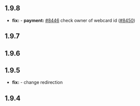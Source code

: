 ## 1.9.8

* **fix:**  - **payment:** [#8446](https://github.com/AzzappApp/azzapp/pull/8446) check owner of webcard id ([#8450](https://github.com/AzzappApp/azzapp/pull/8450))

## 1.9.7



## 1.9.6



## 1.9.5

* **fix:**  - change redirection

## 1.9.4

